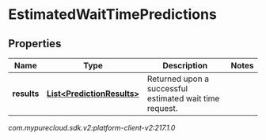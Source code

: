 # EstimatedWaitTimePredictions


## Properties

| Name | Type | Description | Notes |
| ------------ | ------------- | ------------- | ------------- |
| **results** | [**List&lt;PredictionResults&gt;**](PredictionResults) | Returned upon a successful estimated wait time request. |  |




_com.mypurecloud.sdk.v2:platform-client-v2:217.1.0_
